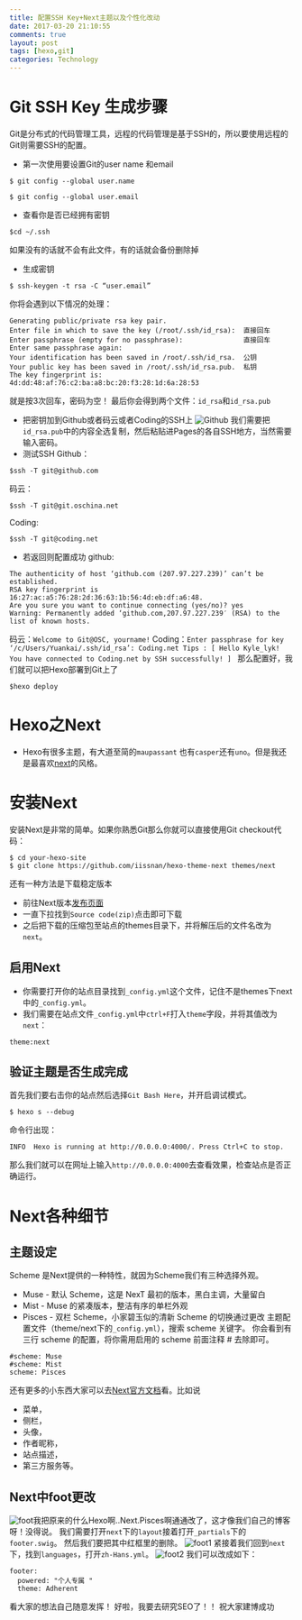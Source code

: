 ```yaml
---
title: 配置SSH Key+Next主题以及个性化改动
date: 2017-03-20 21:10:55
comments: true
layout: post
tags: [hexo,git]
categories: Technology
---
```


Git SSH Key 生成步骤
==
Git是分布式的代码管理工具，远程的代码管理是基于SSH的，所以要使用远程的Git则需要SSH的配置。

- 第一次使用要设置Git的user name 和email
 ```shell
$ git config --global user.name
 ```

 ```shell
 $ git config --global user.email
 ```

 <!--more-->
- 查看你是否已经拥有密钥
 ```shell
 $cd ~/.ssh
 ```
 如果没有的话就不会有此文件，有的话就会备份删除掉

- 生成密钥
 ```shell
 $ ssh-keygen -t rsa -C “user.email”
 ```
 你将会遇到以下情况的处理：
 ```shell
 Generating public/private rsa key pair.
Enter file in which to save the key (/root/.ssh/id_rsa):  直接回车
Enter passphrase (empty for no passphrase):               直接回车
Enter same passphrase again:
Your identification has been saved in /root/.ssh/id_rsa.  公钥
Your public key has been saved in /root/.ssh/id_rsa.pub.  私钥
The key fingerprint is:
4d:dd:48:af:76:c2:ba:a8:bc:20:f3:28:1d:6a:28:53 
 ```
就是按3次回车，密码为空！
最后你会得到两个文件：`id_rsa`和`id_rsa.pub`
 - 把密钥加到Github或者码云或者Coding的SSH上
 ![Github](/images/github.png)
 我们需要把`id_rsa.pub`中的内容全选复制，然后粘贴进Pages的各自SSH地方，当然需要输入密码。
 - 测试SSH
Github：
```shell
$ssh -T git@github.com
```
码云：
```shell
$ssh -T git@git.oschina.net
```
Coding:
```shell
$ssh -T git@coding.net
```
- 若返回则配置成功
github:
```shell
The authenticity of host ‘github.com (207.97.227.239)’ can’t be established.
RSA key fingerprint is 16:27:ac:a5:76:28:2d:36:63:1b:56:4d:eb:df:a6:48.
Are you sure you want to continue connecting (yes/no)? yes
Warning: Permanently added ‘github.com,207.97.227.239′ (RSA) to the list of known hosts.
```
码云：`Welcome to Git@OSC, yourname!`
Coding：`Enter passphrase for key ‘/c/Users/Yuankai/.ssh/id_rsa’: Coding.net Tips : [ Hello Kyle_lyk! You have connected to Coding.net by SSH successfully! ] `
那么配置好，我们就可以把Hexo部署到Git上了
```shell
$hexo deploy
```

Hexo之Next
==

 - Hexo有很多主题，有大道至简的`maupassant` 也有`casper`还有`uno`。但是我还是最喜欢[next](http://theme-next.iissnan.com/)的风格。


安装Next
======

安装Next是非常的简单。如果你熟悉Git那么你就可以直接使用Git checkout代码：
```shell
$ cd your-hexo-site
$ git clone https://github.com/iissnan/hexo-theme-next themes/next
```
还有一种方法是下载稳定版本

 - 前往Next版本[发布页面](https://github.com/iissnan/hexo-theme-next/releases)
 - 一直下拉找到`Source code(zip)`点击即可下载
 - 之后把下载的压缩包至站点的themes目录下，并将解压后的文件名改为`next`。

启用Next
--

 - 你需要打开你的站点目录找到`_config.yml`这个文件，记住不是themes下next中的`_config.yml`。
 - 我们需要在站点文件`_config.yml`中`ctrl+F`打入`theme`字段，并将其值改为`next`：
```shell
theme:next
```

验证主题是否生成完成
--
首先我们要右击你的站点然后选择`Git Bash Here`，并开启调试模式。
```shell
$ hexo s --debug
```
命令行出现：
```shell
INFO  Hexo is running at http://0.0.0.0:4000/. Press Ctrl+C to stop.
```
那么我们就可以在网址上输入`http://0.0.0.0:4000`去查看效果，检查站点是否正确运行。

Next各种细节
==

主题设定
--
Scheme 是Next提供的一种特性，就因为Scheme我们有三种选择外观。

 - Muse - 默认 Scheme，这是 NexT 最初的版本，黑白主调，大量留白
 - Mist - Muse 的紧凑版本，整洁有序的单栏外观
 - Pisces - 双栏 Scheme，小家碧玉似的清新
Scheme 的切换通过更改 主题配置文件（theme/next下的`_config.yml`），搜索 scheme 关键字。 你会看到有三行 scheme 的配置，将你需用启用的 scheme 前面注释 # 去除即可。
```shell
#scheme: Muse
#scheme: Mist
scheme: Pisces
```
还有更多的小东西大家可以去[Next官方文档](https://github.com/iissnan/hexo-theme-next/releases)看。比如说

 - 菜单，
 - 侧栏，
 - 头像，
 - 作者昵称，
 - 站点描述，
 - 第三方服务等。

Next中foot更改
-----------
![foot](/images/foot.jpg)我把原来的什么Hexo啊..Next.Pisces啊通通改了，这才像我们自己的博客呀！没得说。
我们需要打开`next`下的`layout`接着打开`_partials`下的`footer.swig`。
然后我们要把其中红框里的删除。
![foot1](/images/foot1.png)
紧接着我们回到`next`下，找到`languages`，打开`zh-Hans.yml`。
![foot2](/images/foot2.png)
我们可以改成如下：
```shell
footer:
  powered: "个人专属 "
  theme: Adherent
```
看大家的想法自己随意发挥！
好啦，我要去研究SEO了！！
祝大家建博成功

